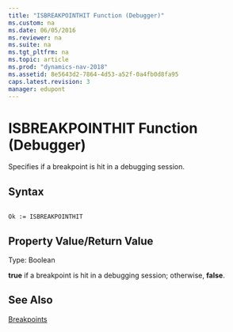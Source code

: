 ```yaml
---
title: "ISBREAKPOINTHIT Function (Debugger)"
ms.custom: na
ms.date: 06/05/2016
ms.reviewer: na
ms.suite: na
ms.tgt_pltfrm: na
ms.topic: article
ms.prod: "dynamics-nav-2018"
ms.assetid: 8e5643d2-7864-4d53-a52f-0a4fb0d8fa95
caps.latest.revision: 3
manager: edupont
---
```

# ISBREAKPOINTHIT Function (Debugger)
Specifies if a breakpoint is hit in a debugging session.  
  
## Syntax  
  
```  
  
Ok := ISBREAKPOINTHIT   
```  
  
## Property Value/Return Value  
 Type: Boolean  
  
 **true** if a breakpoint is hit in a debugging session; otherwise, **false**.  
  
## See Also  
 [Breakpoints](Breakpoints.md)